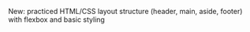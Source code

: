 New: practiced HTML/CSS layout structure (header, main, aside, footer) with flexbox and basic styling
